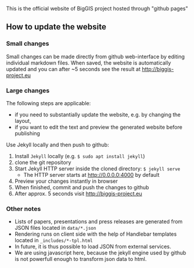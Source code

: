 This is the official website of BigGIS project hosted through "github pages"

## How to update the website

### Small changes

Small changes can be made directly from github web-interface by editing individual markdown files.
When saved, the website is automatically updated and you can after ~5 seconds see the result at http://biggis-project.eu

### Large changes

The following steps are applicable:
 - if you need to substantially update the website, e.g. by changing the layout,
 - if you want to edit the text and preview the generated website before publishing

Use Jekyll locally and then push to github:
 1. Install `Jekyll` locally (e.g. `$ sudo apt install jekyll`)
 2. clone the git repository
 3. Start Jekyll HTTP server inside the cloned directory: `$ jekyll serve`
    - The HTTP server starts at http://0.0.0.0:4000 by default
 4. Preview your changes instantly in browser
 5. When finished, commit and push the changes to github
 6. After approx. 5 seconds visit http://biggis-project.eu

### Other notes
- Lists of papers, presentations and press releases are generated from JSON files located in `data/*.json`
- Rendering runs on client side with the help of Handlebar templates located in `_includes/*-tpl.html`
- In future, it is thus possible to load JSON from external services.
- We are using javascript here, because the jekyll engine used by github is not powerfull enough
  to transform json data to html.

